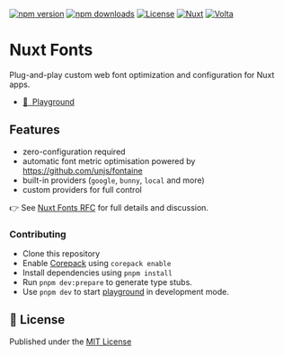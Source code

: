 [![npm version][npm-version-src]][npm-version-href]
[![npm downloads][npm-downloads-src]][npm-downloads-href]
[![License][license-src]][license-href]
[![Nuxt][nuxt-src]][nuxt-href]
[![Volta][volta-src]][volta-href]

# Nuxt Fonts

Plug-and-play custom web font optimization and configuration for Nuxt apps.

- [👾 &nbsp;Playground](https://stackblitz.com/github/nuxt/fonts/tree/main/playground)

## Features

- zero-configuration required
- automatic font metric optimisation powered by https://github.com/unjs/fontaine
- built-in providers (`google`, `bunny`, `local` and more)
- custom providers for full control

👉 See [Nuxt Fonts RFC](https://github.com/nuxt/nuxt/discussions/22014) for full details and discussion.

### Contributing

- Clone this repository
- Enable [Corepack](https://github.com/nodejs/corepack) using `corepack enable`
- Install dependencies using `pnpm install`
- Run `pnpm dev:prepare` to generate type stubs.
- Use `pnpm dev` to start [playground](./playground) in development mode.

## 📑 License

Published under the [MIT License](./LICENSE)

<!-- Badges -->
[npm-version-src]: https://img.shields.io/npm/v/@nuxt/fonts/latest.svg?style=flat&colorA=18181B&colorB=28CF8D
[npm-version-href]: https://npmjs.com/package/@nuxt/fonts/v/rc

[npm-downloads-src]: https://img.shields.io/npm/dm/@nuxt/fonts.svg?style=flat&colorA=18181B&colorB=28CF8D
[npm-downloads-href]: https://npmjs.com/package/@nuxt/fonts/v/rc

[license-src]: https://img.shields.io/npm/l/@nuxt/fonts.svg?style=flat&colorA=18181B&colorB=28CF8D
[license-href]: https://npmjs.com/package/@nuxt/fonts/v/rc

[nuxt-src]: https://img.shields.io/badge/Nuxt-18181B?logo=nuxt.js
[nuxt-href]: https://nuxt.com

[volta-src]: https://user-images.githubusercontent.com/904724/209143798-32345f6c-3cf8-4e06-9659-f4ace4a6acde.svg
[volta-href]: https://volta.net/nuxt/fonts?utm_source=nuxt_image_readme
